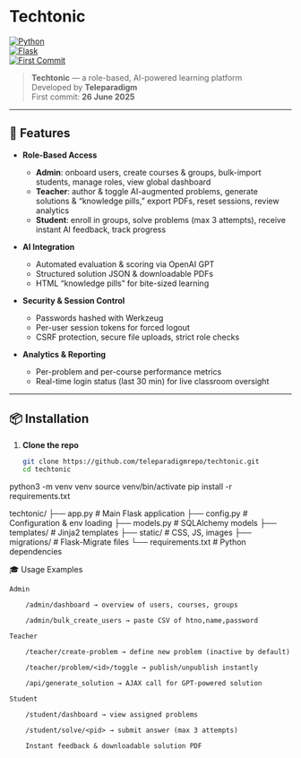 <!-- Project Title -->
# Techtonic

[![Python](https://img.shields.io/badge/python-3.8%2B-blue)](https://www.python.org/)  
[![Flask](https://img.shields.io/badge/flask-2.0-green)](https://flask.palletsprojects.com/)    
[![First Commit](https://img.shields.io/badge/first%20commit-26%20Jun%202025-orange)](https://github.com/teleparadigmrepo/techtonic/commit)

> **Techtonic** — a role-based, AI-powered learning platform  
> Developed by **Teleparadigm**  
> First commit: **26 June 2025**

---

## 🚀 Features

- **Role-Based Access**  
  - **Admin**: onboard users, create courses & groups, bulk-import students, manage roles, view global dashboard  
  - **Teacher**: author & toggle AI-augmented problems, generate solutions & “knowledge pills,” export PDFs, reset sessions, review analytics  
  - **Student**: enroll in groups, solve problems (max 3 attempts), receive instant AI feedback, track progress  

- **AI Integration**  
  - Automated evaluation & scoring via OpenAI GPT  
  - Structured solution JSON & downloadable PDFs  
  - HTML “knowledge pills” for bite-sized learning  

- **Security & Session Control**  
  - Passwords hashed with Werkzeug  
  - Per-user session tokens for forced logout  
  - CSRF protection, secure file uploads, strict role checks  

- **Analytics & Reporting**  
  - Per-problem and per-course performance metrics  
  - Real-time login status (last 30 min) for live classroom oversight  

---

## 📦 Installation

1. **Clone the repo**  
   ```bash
   git clone https://github.com/teleparadigmrepo/techtonic.git
   cd techtonic
python3 -m venv venv
source venv/bin/activate
pip install -r requirements.txt


techtonic/
├── app.py                      # Main Flask application
├── config.py                   # Configuration & env loading
├── models.py                   # SQLAlchemy models
├── templates/                  # Jinja2 templates
├── static/                     # CSS, JS, images
├── migrations/                 # Flask-Migrate files
└── requirements.txt            # Python dependencies


🎓 Usage Examples

    Admin

        /admin/dashboard → overview of users, courses, groups

        /admin/bulk_create_users → paste CSV of htno,name,password

    Teacher

        /teacher/create-problem → define new problem (inactive by default)

        /teacher/problem/<id>/toggle → publish/unpublish instantly

        /api/generate_solution → AJAX call for GPT-powered solution

    Student

        /student/dashboard → view assigned problems

        /student/solve/<pid> → submit answer (max 3 attempts)

        Instant feedback & downloadable solution PDF
